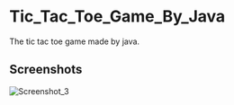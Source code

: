 # Tic_Tac_Toe_Game_By_Java
The tic tac toe game made by java.

## Screenshots
![Screenshot_3](https://user-images.githubusercontent.com/90706926/221474308-88b77644-3bb5-4786-a4e9-0c4c98ac1fce.png)

